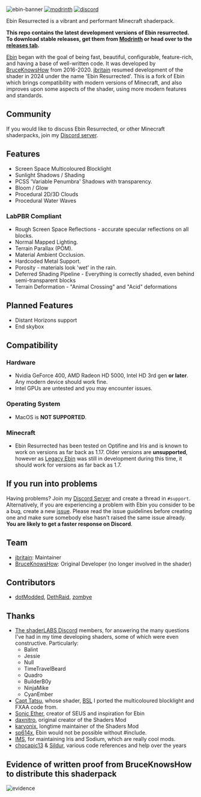 ![ebin-banner](https://github.com/jbritain/Ebin-Shaders-Resurrected/assets/50422789/358e8e8c-f5fe-45f8-8660-c3dfeadb2081)
[![modrinth](https://cdn.jsdelivr.net/npm/@intergrav/devins-badges@3/assets/cozy/available/modrinth_vector.svg)](https://modrinth.com/mod/ebin-resurrected)
[![discord](https://cdn.jsdelivr.net/npm/@intergrav/devins-badges@3/assets/cozy/social/discord-plural_vector.svg)](https://discord.gg/b9SHNcvs6c)

Ebin Resurrected is a vibrant and performant Minecraft shaderpack.

**This repo contains the latest development versions of Ebin resurrected. To download stable releases, get them from [Modrinth](https://modrinth.com/mod/ebin-resurrected) or head over to the [releases tab](https://github.com/jbritain/Ebin-Shaders-Resurrected/latest).**

[Ebin](https://github.com/BruceKnowsHow/Ebin-Shaders) began with the goal of being fast, beautiful, configurable, feature-rich, and having a base of well-written code. It was developed by [BruceKnowsHow](https://github.com/BruceKnowsHow) from 2016-2020. [jbritain](https://github.com/jbritain) resumed development of the shader in 2024 under the name 'Ebin Resurrected'. This is a fork of Ebin which brings compatibility with modern versions of Minecraft, and also improves upon some aspects of the shader, using more modern features and standards.

## Community
If you would like to discuss Ebin Resurrected, or other Minecraft shaderpacks, join my [Discord server](https://discord.gg/b9SHNcvs6c).

## Features
- Screen Space Multicoloured Blocklight
- Sunlight Shadows / Shading
- PCSS 'Variable Penumbra' Shadows with transparency.
- Bloom / Glow
- Procedural 2D/3D Clouds
- Procedural Water Waves
### LabPBR Compliant
  - Rough Screen Space Reflections - accurate specular reflections on all blocks.
  - Normal Mapped Lighting.
  - Terrain Parallax (POM).
  - Material Ambient Occlusion.
  - Hardcoded Metal Support.
  - Porosity - materials look 'wet' in the rain.
- Deferred Shading Pipeline - Everything is correctly shaded, even behind semi-transparent blocks
- Terrain Deformation - "Animal Crossing" and "Acid" deformations

## Planned Features
- Distant Horizons support
- End skybox

## Compatibility
### Hardware
- Nvidia GeForce 400, AMD Radeon HD 5000, Intel HD 3rd gen **or later**. Any modern device should work fine.
- Intel GPUs are untested and you may encounter issues.
### Operating System
- MacOS is **NOT SUPPORTED**.
### Minecraft
- Ebin Resurrected has been tested on Optifine and Iris and is known to work on versions as far back as 1.17. Older versions are **unsupported**, however as [Legacy Ebin](https://github.com/BruceKnowsHow/Ebin-Shaders) was still in development during this time, it should work for versions as far back as 1.7.
  
## If you run into problems
Having problems? Join my [Discord Server](https://discord.gg/b9SHNcvs6c) and create a thread in `#support`. Alternatively, if you are experiencing a problem with Ebin you consider to be a bug, create a new [issue](https://github.com/jbritain/Ebin-Shaders-Resurrected/issues). Please read the issue guidelines before creating one and make sure somebody else hasn't raised the same issue already. **You are likely to get a faster response on Discord**.

## Team
- [jbritain](https://github.com/jbritain): Maintainer
- [BruceKnowsHow](https://github.com/BruceKnowsHow): Original Developer (no longer involved in the shader)

## Contributors
- [dotModded](https://github.com/dotModded), [DethRaid](https://github.com/DethRaid), [zombye](https://github.com/zombye)


## Thanks
- [The shaderLABS Discord](https://discord.gg/RpzWN9S) members, for answering the many questions I've had in my time developing shaders, some of which were even constructive. Particularly:
  - Balint
  - Jessie
  - Null
  - TimeTravelBeard
  - Quadro
  - BuilderB0y
  - NinjaMike
  - CyanEmber
- [Capt Tatsu](https://bitslablab.com/), whose shader, [BSL](https://bitslablab.com/bslshaders/) I ported the multicoloured blocklight and FXAA code from.
- [Sonic Ether](https://www.facebook.com/SonicEther/), creator of SEUS and inspiration for Ebin
- [daxnitro](http://www.minecraftforum.net/forums/mapping-and-modding/minecraft-mods/1272365), original creator of the Shaders Mod
- [karyonix](http://www.minecraftforum.net/forums/mapping-and-modding/minecraft-mods/1286604), longtime maintainer of the Shaders Mod
- [sp614x](https://twitter.com/sp614x), Ebin would not be possible without #include.
- [IMS](https://github.com/IMS212), for maintaining Iris and Sodium, which are really cool mods.
- [chocapic13](http://www.minecraftforum.net/forums/mapping-and-modding/minecraft-mods/1293898) & [Sildur](http://www.minecraftforum.net/forums/mapping-and-modding/minecraft-mods/1291396), various code references and help over the years

## Evidence of written proof from BruceKnowsHow to distribute this shaderpack
![evidence](https://github.com/jbritain/Ebin-Shaders-Resurrected/assets/50422789/0cca45b6-dd21-4718-a271-80afe12f0546)

